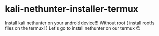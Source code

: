 # kali-nethunter-installer-termux
Install kali nethunter on your android device!!! Without root ( install rootfs files on the termux! ) Let's go to install nethunter on our termux 😉
